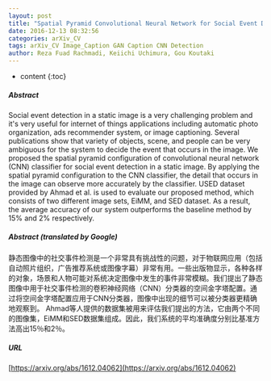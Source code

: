 ```yaml
---
layout: post
title: "Spatial Pyramid Convolutional Neural Network for Social Event Detection in Static Image"
date: 2016-12-13 08:32:56
categories: arXiv_CV
tags: arXiv_CV Image_Caption GAN Caption CNN Detection
author: Reza Fuad Rachmadi, Keiichi Uchimura, Gou Koutaki
---
```


* content
{:toc}

##### Abstract
Social event detection in a static image is a very challenging problem and it's very useful for internet of things applications including automatic photo organization, ads recommender system, or image captioning. Several publications show that variety of objects, scene, and people can be very ambiguous for the system to decide the event that occurs in the image. We proposed the spatial pyramid configuration of convolutional neural network (CNN) classifier for social event detection in a static image. By applying the spatial pyramid configuration to the CNN classifier, the detail that occurs in the image can observe more accurately by the classifier. USED dataset provided by Ahmad et al. is used to evaluate our proposed method, which consists of two different image sets, EiMM, and SED dataset. As a result, the average accuracy of our system outperforms the baseline method by 15% and 2% respectively.

##### Abstract (translated by Google)
静态图像中的社交事件检测是一个非常具有挑战性的问题，对于物联网应用（包括自动照片组织，广告推荐系统或图像字幕）非常有用。一些出版物显示，各种各样的对象，场景和人物可能对系统决定图像中发生的事件非常模糊。我们提出了静态图像中用于社交事件检测的卷积神经网络（CNN）分类器的空间金字塔配置。通过将空间金字塔配置应用于CNN分类器，图像中出现的细节可以被分类器更精确地观察到。 Ahmad等人提供的数据集被用来评估我们提出的方法，它由两个不同的图像集，EiMM和SED数据集组成。因此，我们系统的平均准确度分别比基准方法高出15％和2％。

##### URL
[https://arxiv.org/abs/1612.04062](https://arxiv.org/abs/1612.04062)


